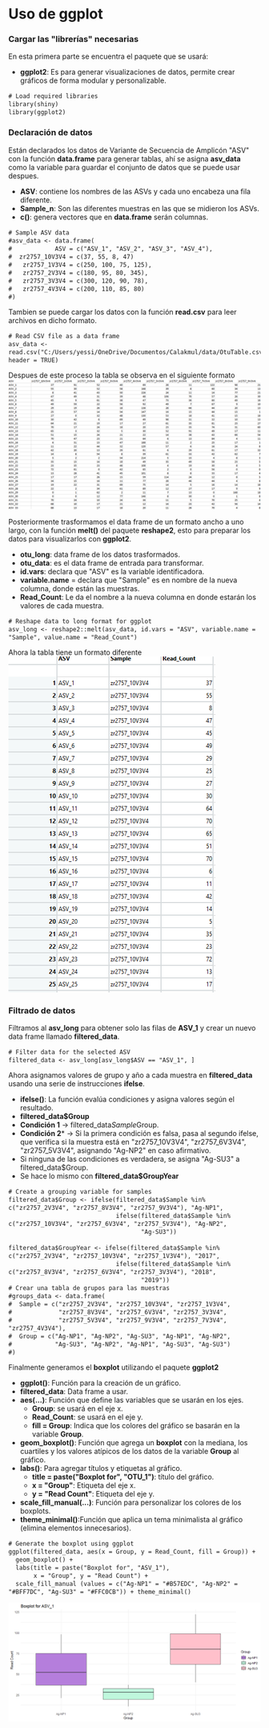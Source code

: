 # __Uso de ggplot__  
### Cargar las "librerías" necesarias  
En esta primera parte se encuentra el paquete que se usará:  
- **ggplot2**: Es para generar visualizaciones de datos, permite crear gráficos de forma modular y personalizable.
```
# Load required libraries
library(shiny)
library(ggplot2)
```
### Declaración de datos  
Están declarados los datos de Variante de Secuencia de Amplicón "ASV" con la función **data.frame** para generar tablas, ahí se asigna **asv_data** como la variable para guardar el conjunto de datos que se puede usar despues.  
- **ASV**: contiene los nombres de las ASVs y cada uno encabeza una fila diferente.  
- **Sample_n**: Son las diferentes muestras en las que se midieron los ASVs.  
- **c()**: genera vectores que en **data.frame** serán columnas.
```
# Sample ASV data 
#asv_data <- data.frame(
#            ASV = c("ASV_1", "ASV_2", "ASV_3", "ASV_4"),
#  zr2757_10V3V4 = c(37, 55, 8, 47) 
#   zr2757_1V3V4 = c(250, 100, 75, 125),
#   zr2757_2V3V4 = c(180, 95, 80, 345),
#   zr2757_3V3V4 = c(300, 120, 90, 78),
#   zr2757_4V3V4 = c(200, 110, 85, 80)
#)
```
Tambien se puede cargar los datos con la función **read.csv** para leer archivos en dicho formato.  
```
# Read CSV file as a data frame
asv_data <- read.csv("C:/Users/yessi/OneDrive/Documentos/Calakmul/data/OtuTable.csv", header = TRUE)
```
Despues de este proceso la tabla se observa en el siguiente formato  
![image1](https://github.com/Yessica1535/Phylo_shinny/blob/main/images/Captura%20de%20pantalla%202024-10-30%20014132.png)

Posteriormente trasformamos el data frame de un formato ancho a uno largo, con la función **melt()** del paquete **reshape2**, esto para preparar los datos para visualizarlos con **ggplot2**.  
- **otu_long**: data frame de los datos trasformados.
- **otu_data**: es el data frame de entrada para transformar.
- **id.vars**: declara que "ASV" es la variable identificadora.  
- **variable.name** = declara que "Sample" es en nombre de la nueva columna, donde están las muestras. 
- **Read_Count**: Le da el nombre a la nueva columna en donde estarán los valores de cada muestra.
```
# Reshape data to long format for ggplot
asv_long <- reshape2::melt(asv_data, id.vars = "ASV", variable.name = "Sample", value.name = "Read_Count")
```
Ahora la tabla tiene un formato diferente  
![image1](https://github.com/Yessica1535/Phylo_shinny/blob/main/images/Captura%20de%20pantalla%202024-10-30%20015309.png)

### Filtrado de datos  
Filtramos al **asv_long** para obtener solo las filas de **ASV_1** y crear un nuevo data frame llamado **filtered_data**.  
```
# Filter data for the selected ASV
filtered_data <- asv_long[asv_long$ASV == "ASV_1", ]
```

Ahora asignamos valores de grupo y año a cada muestra en **filtered_data** usando una serie de instrucciones **ifelse**.  
- **ifelse()**: La función evalúa condiciones y asigna valores según el resultado.
- **filtered_data$Group**
-   **Condición 1** -> filtered_data$Sample %in% c("zr2757_2V3V4", "zr2757_8V3V4", "zr2757_9V3V4") verifica si la muestra está en la lista de "Ag-NP1". Si es cierto, asigna "Ag-NP1" a filtered_data$Group.
-   **Condición 2*** -> Si la primera condición es falsa, pasa al segundo ifelse, que verifica si la muestra está en "zr2757_10V3V4", "zr2757_6V3V4", "zr2757_5V3V4", asignando "Ag-NP2" en caso afirmativo.
-   Si ninguna de las condiciones es verdadera, se asigna "Ag-SU3" a filtered_data$Group.
-   Se hace lo mismo con **filtered_data$GroupYear**
```
# Create a grouping variable for samples
filtered_data$Group <- ifelse(filtered_data$Sample %in% c("zr2757_2V3V4", "zr2757_8V3V4", "zr2757_9V3V4"), "Ag-NP1",
                              ifelse(filtered_data$Sample %in% c("zr2757_10V3V4", "zr2757_6V3V4", "zr2757_5V3V4"), "Ag-NP2", 
                                     "Ag-SU3"))

filtered_data$GroupYear <- ifelse(filtered_data$Sample %in% c("zr2757_2V3V4", "zr2757_10V3V4", "zr2757_1V3V4"), "2017",
                              ifelse(filtered_data$Sample %in% c("zr2757_8V3V4", "zr2757_6V3V4", "zr2757_3V3V4"), "2018", 
                                     "2019"))
# Crear una tabla de grupos para las muestras
#groups_data <- data.frame(
#  Sample = c("zr2757_2V3V4", "zr2757_10V3V4", "zr2757_1V3V4", 
#             "zr2757_8V3V4", "zr2757_6V3V4", "zr2757_3V3V4", 
#             "zr2757_5V3V4", "zr2757_9V3V4", "zr2757_7V3V4", "zr2757_4V3V4"),
#  Group = c("Ag-NP1", "Ag-NP2", "Ag-SU3", "Ag-NP1", "Ag-NP2", 
#            "Ag-SU3", "Ag-NP2", "Ag-NP1", "Ag-SU3", "Ag-SU3")
#)
```
Finalmente generamos el **boxplot** utilizando el paquete **ggplot2**  
- **ggplot()**: Función para la creación de un gráfico.
- **filtered_data**: Data frame a usar.
- **aes(...)**: Función que define las variables que se usarán en los ejes.
  - **Group**: se usará en el eje x.
  - **Read_Count**: se usará en el eje y.
  - **fill = Group**: Indica que los colores del gráfico se basarán en la variable **Group**.
- **geom_boxplot()**: Función que agrega un **boxplot** con la mediana, los cuartiles y los valores atípicos de los datos de la variable **Group** al gráfico.
- **labs()**: Para agregar títulos y etiquetas al gráfico.
  - **title = paste("Boxplot for", "OTU_1")**: título del gráfico.
  - **x = "Group"**: Etiqueta del eje x.
  - **y = "Read Count"**: Etiqueta del eje y.
- **scale_fill_manual(...)**: Función para personalizar los colores de los boxplots.
- **theme_minimal()**:Función que aplica un tema minimalista al gráfico (elimina elementos innecesarios).
```
# Generate the boxplot using ggplot
ggplot(filtered_data, aes(x = Group, y = Read_Count, fill = Group)) +
  geom_boxplot() +
  labs(title = paste("Boxplot for", "ASV_1"),
       x = "Group", y = "Read Count") +
  scale_fill_manual (values = c("Ag-NP1" = "#B57EDC", "Ag-NP2" = "#BFF7DC", "Ag-SU3" = "#FFC0CB")) + theme_minimal()
```
![image1](https://github.com/Yessica1535/Phylo_shinny/blob/main/images/Rplot03.png)
